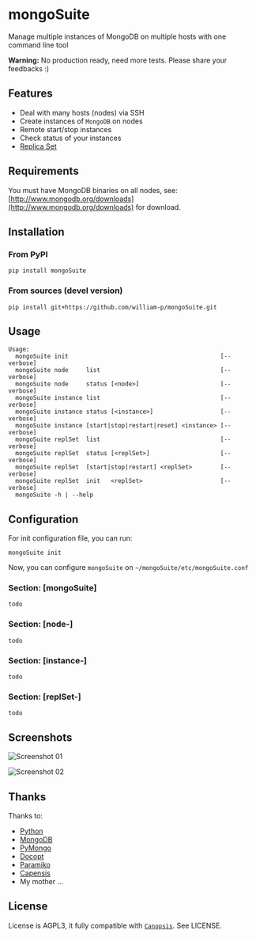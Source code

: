 mongoSuite
==========

Manage multiple instances of MongoDB on multiple hosts with one command line tool

**Warning:** No production ready, need more tests. Please share your feedbacks :)

## Features

* Deal with many hosts (nodes) via SSH
* Create instances of `MongoDB` on nodes
* Remote start/stop instances
* Check status of your instances
* [Replica Set](https://github.com/william-p/mongoSuite/wiki)

## Requirements

You must have MongoDB binaries on all nodes, see: [http://www.mongodb.org/downloads](http://www.mongodb.org/downloads) for download.

## Installation

### From PyPI
```
pip install mongoSuite
```

### From sources (devel version)
```
pip install git+https://github.com/william-p/mongoSuite.git
```

## Usage

```
Usage:
  mongoSuite init                                           [--verbose]
  mongoSuite node     list                                  [--verbose]
  mongoSuite node     status [<node>]                       [--verbose]
  mongoSuite instance list                                  [--verbose]
  mongoSuite instance status [<instance>]                   [--verbose]
  mongoSuite instance [start|stop|restart|reset] <instance> [--verbose]
  mongoSuite replSet  list                                  [--verbose]
  mongoSuite replSet  status [<replSet>]                    [--verbose]
  mongoSuite replSet  [start|stop|restart] <replSet>        [--verbose]
  mongoSuite replSet  init   <replSet>                      [--verbose]
  mongoSuite -h | --help
```

## Configuration

For init configuration file, you can run:
```
mongoSuite init
```

Now, you can configure `mongoSuite` on `~/mongoSuite/etc/mongoSuite.conf`

### Section: [mongoSuite]

`todo`

### Section: [node-<NAME>]

`todo`

### Section: [instance-<NAME>]

`todo`

### Section: [replSet-<NAME>]

`todo`

## Screenshots

![Screenshot 01](https://raw.github.com/william-p/mongoSuite/master/screenshots/01.png)

![Screenshot 02](https://raw.github.com/william-p/mongoSuite/master/screenshots/02.png)

## Thanks

Thanks to:
* [Python](http://www.python.org/)
* [MongoDB](http://www.mongodb.org/)
* [PyMongo](https://github.com/mongodb/mongo-python-driver)
* [Docopt](http://docopt.org/)
* [Paramiko](https://github.com/paramiko/paramiko/)
* [Capensis](http://www.capensis.fr)
* My mother ...

## License
License is AGPL3, it fully compatible with [`Canopsis`](https://github.com/capensis/canopsis). See LICENSE.

